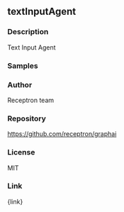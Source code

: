 ## textInputAgent

### Description

Text Input Agent

### Samples



### Author

Receptron team

### Repository

https://github.com/receptron/graphai


### License

MIT


### Link

{link}